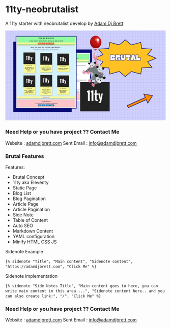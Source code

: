 # 11ty-neobrutalist


A 11ty starter with neobrutalist develop by [Adam Dj Brett](https://adamdjbrett.com)

![Neo Brutal](brutal.jpg)

### Need Help or you have project ?? Contact Me

Website : [adamdjbrett.com](https://www.adamdjbrett.com)
Sent Email : info@adamdjbrett.com

### Brutal Features

Features: 

+ Brutal Concept
+ 11ty aka Eleventy
+ Static Page
+ Blog List
+ Blog Pagination
+ Article Page
+ Article Pagination
+ Side Note
+ Table of Content
+ Auto SEO
+ Markdown Content
+ YAML configuration
+ Minify HTML CSS JS

Sidenote Example

```
{% sidenote "Title", "Main content", "Sidenote content", "https://adamdjbrett.com", "Click Me" %}
```

Sidenote implementation

```
{% sidenote "Side Notes Title", "Main content goes to here, you can write main content in this area....", "Sidenote content here.. and you can also create link:", "/", "Click Me" %}
```

### Need Help or you have project ?? Contact Me

Website : [adamdjbrett.com](https://www.adamdjbrett.com)
Sent Email : info@adamdjbrett.com


